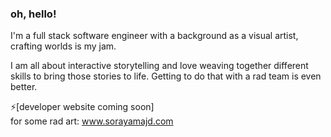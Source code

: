 ### oh, hello!

I'm a full stack software engineer with a background as a visual artist, crafting worlds is my jam.

I am all about interactive storytelling and love weaving together different skills to bring those stories to life.  Getting to do that with a rad team is even better.

⚡[developer website coming soon]<br/>
for some rad art: www.sorayamajd.com 
